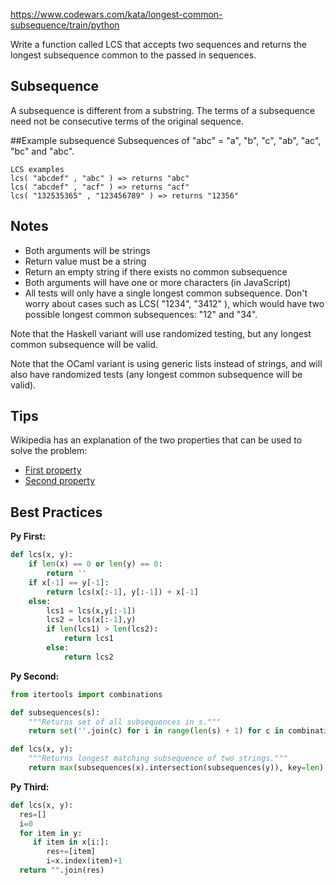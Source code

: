 https://www.codewars.com/kata/longest-common-subsequence/train/python

Write a function called LCS that accepts two sequences and returns the longest subsequence common to the passed in sequences.

## Subsequence
A subsequence is different from a substring. The terms of a subsequence need not be consecutive terms of the original sequence.

##Example subsequence
Subsequences of "abc" = "a", "b", "c", "ab", "ac", "bc" and "abc".
~~~
LCS examples
lcs( "abcdef" , "abc" ) => returns "abc"
lcs( "abcdef" , "acf" ) => returns "acf"
lcs( "132535365" , "123456789" ) => returns "12356"
~~~

## Notes
* Both arguments will be strings
* Return value must be a string
* Return an empty string if there exists no common subsequence
* Both arguments will have one or more characters (in JavaScript)
* All tests will only have a single longest common subsequence. Don't worry about cases such as LCS( "1234", "3412" ), which would have two possible longest common subsequences: "12" and "34".

Note that the Haskell variant will use randomized testing, but any longest common subsequence will be valid.

Note that the OCaml variant is using generic lists instead of strings, and will also have randomized tests (any longest common subsequence will be valid).

## Tips
Wikipedia has an explanation of the two properties that can be used to solve the problem:

* [First property](http://en.wikipedia.org/wiki/Longest_common_subsequence_problem#First_property)
* [Second property](http://en.wikipedia.org/wiki/Longest_common_subsequence_problem#Second_property)

## Best Practices

**Py First:**
~~~py
def lcs(x, y):
    if len(x) == 0 or len(y) == 0:
        return ''
    if x[-1] == y[-1]:
        return lcs(x[:-1], y[:-1]) + x[-1]
    else:
        lcs1 = lcs(x,y[:-1])
        lcs2 = lcs(x[:-1],y)
        if len(lcs1) > len(lcs2):
            return lcs1
        else:
            return lcs2

~~~

**Py Second:**
~~~py
from itertools import combinations

def subsequences(s):
    """Returns set of all subsequences in s."""
    return set(''.join(c) for i in range(len(s) + 1) for c in combinations(s, i))

def lcs(x, y):
    """Returns longest matching subsequence of two strings."""
    return max(subsequences(x).intersection(subsequences(y)), key=len)

~~~

**Py Third:**
~~~py
def lcs(x, y):
  res=[]
  i=0
  for item in y:
     if item in x[i:]:
        res+=[item]
        i=x.index(item)+1
  return "".join(res)

~~~
